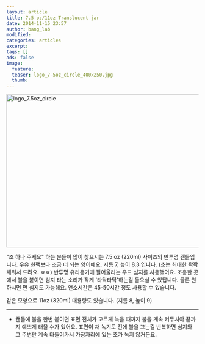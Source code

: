 ```yaml
---
layout: article
title: 7.5 oz/11oz Translucent jar
date: 2014-11-15 23:57
author: bang_lab
modified:
categories: articles
excerpt: 
tags: []
ads: false
image:
  feature:
  teaser: logo_7-5oz_circle_400x250.jpg
  thumb:
---
```

<a href="https://bybanglab.files.wordpress.com/2014/11/logo_7-5oz_circle1.jpg"><img class="alignnone size-full wp-image-52" src="https://bybanglab.files.wordpress.com/2014/11/logo_7-5oz_circle1.jpg" alt="logo_7.5oz_circle" width="640" height="400" /></a>

"초 하나 주세요" 하는 분들이 많이 찾으시는 7.5 oz (220ml) 사이즈의 반투명 캔들입니다.
우유 한팩보다 조금 더 되는 양이예요. 지름 7, 높이 8.3 입니다. (초는 최대한 꽉꽉 채워서 드려요. ㅎㅎ)
반투명 유리용기에 잘어울리는 우드 심지를 사용했어요. 조용한 곳에서 불을 붙이면 심지 타는 소리가 작게 '타닥타닥'하는걸 들으실 수 있답니다.
물론 원하시면 면 심지도 가능해요. <i class="_4-k1 img sp_CHjQ01Xff48 sx_9505a2"></i>
연소시간은 45-50시간 정도 사용<span class="text_exposed_show">할 수 있습니다.</span>

같은 모양으로 11oz (320ml) 대용량도 있습니다. (지름 8, 높이 9)

---------
* 캔들에 불을 한번 붙이면 표면 전체가 고르게 녹을 때까지 불을 계속 켜두셔야 끝까지 예쁘게 태울 수가 있어요. 표면이 채 녹기도 전에 불을 끄는걸 반복하면 심지와 그 주변만 계속 타들어가서 가장자리에 있는 초가 녹지 않거든요.

